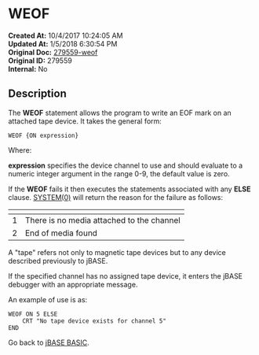 # WEOF

**Created At:** 10/4/2017 10:24:05 AM  
**Updated At:** 1/5/2018 6:30:54 PM  
**Original Doc:** [279559-weof](https://docs.jbase.com/36868-jbase-basic/279559-weof)  
**Original ID:** 279559  
**Internal:** No  

## Description

The **WEOF** statement allows the program to write an EOF mark on an attached tape device. It takes the general form:

```
WEOF {ON expression}
```

Where:

**expression** specifies the device channel to use and should evaluate to a numeric integer argument in the range 0-9, the default value is zero.

If the **WEOF** fails it then executes the statements associated with any **ELSE** clause. [SYSTEM(0)](./../system-functions) will return the reason for the failure as follows:

| <!----> | <!----> |
| --- | --- |
| 1 | There is no media attached to the channel |
| 2 | End of media found |

A "tape" refers not only to magnetic tape devices but to any device described previously to jBASE.

If the specified channel has no assigned tape device, it enters the jBASE debugger with an appropriate message.

An example of use is as:

```
WEOF ON 5 ELSE
    CRT "No tape device exists for channel 5"
END
```

Go back to [jBASE BASIC](./../jbase-basic-programmers-reference-guide).
